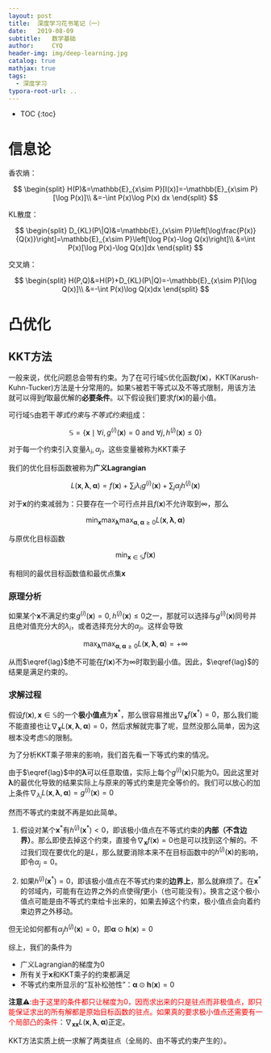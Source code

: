 ```yaml
---
layout: post
title:  深度学习花书笔记（一）
date:   2019-08-09 
subtitle:   数学基础
author:     CYQ
header-img: img/deep-learning.jpg
catalog: true
mathjax: true
tags:
  - 深度学习
typora-root-url: ..
---
```


$$
\newcommand{\bm}[1]{\boldsymbol{#1}}
$$

* TOC
{:toc}

# 信息论

香农熵：

$$
\begin{split}
H(P)&=\mathbb{E}_{x\sim P}[I(x)]=-\mathbb{E}_{x\sim P}[\log P(x)]\\
&=-\int P(x)\log P(x) dx
\end{split}
$$

KL散度：

$$
\begin{split}
D_{KL}(P\|Q)&=\mathbb{E}_{x\sim P}\left[\log\frac{P(x)}{Q(x)}\right]=\mathbb{E}_{x\sim P}\left[\log P(x)-\log Q(x)\right]\\
&=\int P(x)[\log P(x)-\log Q(x)]dx
\end{split}
$$

交叉熵：

$$
\begin{split}
H(P,Q)&=H(P)+D_{KL}(P\|Q)=-\mathbb{E}_{x\sim P}[\log Q(x)]\\
&=-\int P(x)\log Q(x)dx
\end{split}
$$

# 凸优化

## KKT方法

一般来说，优化问题总会带有约束。为了在可行域$\mathbb{S}$优化函数$f(\bm{x})$，KKT(Karush-Kuhn-Tucker)方法是十分常用的。如果$\mathbb{S}$被若干等式以及不等式限制，用该方法就可以得到$f$取最优解的**必要条件**。以下假设我们要求$f(\bm{x})$的最小值。

可行域$\mathbb{S}$由若干*等式约束*与*不等式约束*组成：

$$
\mathbb{S}=\lbrace\bm{x}\mid\forall i,g^{(i)}(\bm{x})=0 \text{ and }\forall j,h^{(j)}(\bm{x})\leq 0\rbrace
$$

对于每一个约束引入变量$\lambda_i,\alpha_j$，这些变量被称为KKT乘子

我们的优化目标函数被称为**广义Lagrangian**

$$
L(\bm{x},\bm{\lambda},\bm{\alpha})=f(\bm{x})+\sum_i\lambda_ig^{(i)}(\bm{x})+\sum_j\alpha_jh^{(j)}(\bm{x})
$$

对于$\bm{x}$的约束减弱为：只要存在一个可行点并且$f(\bm{x})$不允许取到$\infty$，那么

$$
\min_{\bm{x}}\max_{\bm{\lambda}}\max_{\bm{\alpha},\bm{\alpha}\geq 0}L(\bm{x},\bm{\lambda},\bm{\alpha})\tag{1}\label{lag}
$$

与原优化目标函数

$$
\min_{\bm{x}\in\mathbb{S}}f(\bm{x})
$$

有相同的最优目标函数值和最优点集$\bm{x}$

### 原理分析

如果某个$\bm{x}$不满足约束$g^{(i)}(\bm{x})=0,h^{(j)}(\bm{x})\leq 0$之一，那就可以选择与$g^{(i)}(\bm{x})$同号并且绝对值充分大的$\lambda_i$，或者选择充分大的$\alpha_j$。这样会导致

$$
\max_{\bm{\lambda}}\max_{\bm{\alpha},\bm{\alpha}\geq 0}L(\bm{x},\bm{\lambda},\bm{\alpha})=+\infty
$$

从而$\eqref{lag}$绝不可能在$f(\bm{x})$不为$\infty$时取到最小值。因此，$\eqref{lag}$的结果是满足约束的。

### 求解过程

假设$f(\bm{x}),\bm{x}\in\mathbb{S}$的一个**极小值点**为$\bm{x}^\ast$，那么很容易推出$\nabla_{\bm{x}}f(\bm{x}^\ast)=0$，那么我们能不能直接也让$\nabla_{\bm{x}} L(\bm{x},\bm{\lambda},\bm{\alpha})=0$，然后求解就完事了呢，显然没那么简单，因为这根本没考虑$\mathbb{S}$的限制。

为了分析KKT乘子带来的影响，我们首先看一下等式约束的情况。

由于$\eqref{lag}$中的$\bm{\lambda}$可以任意取值，实际上每个$g^{(i)}(\bm{x})$只能为0。因此这里对$\bm{\lambda}$的最优化导致的结果实际上与原来的等式约束是完全等价的。我们可以放心的加上条件$\nabla_{\lambda_i}L(\bm{x},\bm{\lambda},\bm{\alpha})=g^{(i)}(\bm{x})=0$

然而不等式约束就不再是如此简单。

1. 假设对某个$\bm{x}^\ast$有$h^{(j)}(\bm{x}^\ast)<0$，即该极小值点在不等式约束的**内部（不含边界）**。那么即使去掉这个约束，直接令$\nabla_{\bm{x}} f(\bm{x})=0$也是可以找到这个解的。不过我们现在要优化的是$L$，那么就要消除本来不在目标函数中的$h^{(j)}(\bm{x})$的影响，即令$\alpha_j=0$。

2. 如果$h^{(j)}(\bm{x}^\ast)=0$，即该极小值点在不等式约束的**边界上**，那么就麻烦了。在$\bm{x}^\ast$的邻域内，可能有在边界之外的点使得$f$更小（也可能没有）。换言之这个极小值点可能是由不等式约束给卡出来的，如果去掉这个约束，极小值点会向着约束边界之外移动。

但无论如何都有$\alpha_jh^{(j)}(\bm{x})=0$，即$\bm{\alpha}\odot \bm{h}(\bm{x})=0$

综上，我们的条件为

- 广义Lagrangian的梯度为0
- 所有关于$\bm{x}$和KKT乘子的约束都满足
- 不等式约束所显示的“互补松弛性”：$\bm{\alpha}\odot \bm{h}(\bm{x})=0$

**注意**:warning::<span style='color:red'>由于这里的条件都只让梯度为0，因而求出来的只是驻点而非极值点，即只能保证求出的所有解都是原始目标函数的驻点。如果真的要求极小值点还需要有一个局部凸的条件</span>：$\nabla_{\bm{xx}} L(\bm{x},\bm{\lambda},\bm{\alpha})$正定。

KKT方法实质上统一求解了两类驻点（全局的、由不等式约束产生的）。